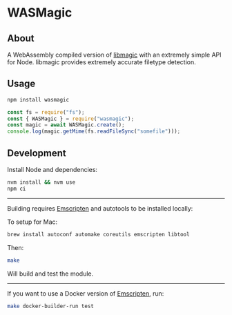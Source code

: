 # WASMagic

## About

A WebAssembly compiled version of [libmagic](https://www.darwinsys.com/file/)
with an extremely simple API for Node. libmagic provides extremely accurate
filetype detection.

## Usage

```bash
npm install wasmagic
```

```javascript
const fs = require("fs");
const { WASMagic } = require("wasmagic");
const magic = await WASMagic.create();
console.log(magic.getMime(fs.readFileSync("somefile")));
```

## Development

Install Node and dependencies:

```bash
nvm install && nvm use
npm ci
```

---

Building requires [Emscripten](https://emscripten.org/) and autotools to be
installed locally:

To setup for Mac:

```bash
brew install autoconf automake coreutils emscripten libtool
```

Then:

```bash
make
```

Will build and test the module.

---

If you want to use a Docker version of
[Emscripten](https://hub.docker.com/r/emscripten/emsdk), run:

```bash
make docker-builder-run test
```
